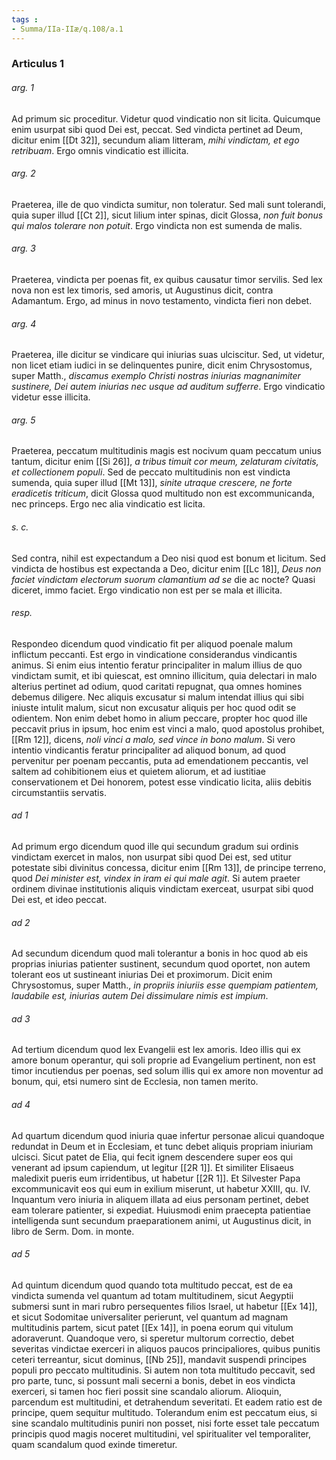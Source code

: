 ```yaml
---
tags : 
- Summa/IIa-IIæ/q.108/a.1
---
```


### Articulus 1

###### arg. 1
Ad primum sic proceditur. Videtur quod vindicatio non sit licita. Quicumque enim usurpat sibi quod Dei est, peccat. Sed vindicta pertinet ad Deum, dicitur enim [[Dt 32]], secundum aliam litteram, *mihi vindictam, et ego retribuam*. Ergo omnis vindicatio est illicita.

###### arg. 2
Praeterea, ille de quo vindicta sumitur, non toleratur. Sed mali sunt tolerandi, quia super illud [[Ct 2]], sicut lilium inter spinas, dicit Glossa, *non fuit bonus qui malos tolerare non potuit*. Ergo vindicta non est sumenda de malis.

###### arg. 3
Praeterea, vindicta per poenas fit, ex quibus causatur timor servilis. Sed lex nova non est lex timoris, sed amoris, ut Augustinus dicit, contra Adamantum. Ergo, ad minus in novo testamento, vindicta fieri non debet.

###### arg. 4
Praeterea, ille dicitur se vindicare qui iniurias suas ulciscitur. Sed, ut videtur, non licet etiam iudici in se delinquentes punire, dicit enim Chrysostomus, super Matth., *discamus exemplo Christi nostras iniurias magnanimiter sustinere, Dei autem iniurias nec usque ad auditum sufferre*. Ergo vindicatio videtur esse illicita.

###### arg. 5
Praeterea, peccatum multitudinis magis est nocivum quam peccatum unius tantum, dicitur enim [[Si 26]], *a tribus timuit cor meum, zelaturam civitatis, et collectionem populi*. Sed de peccato multitudinis non est vindicta sumenda, quia super illud [[Mt 13]], *sinite utraque crescere, ne forte eradicetis triticum*, dicit Glossa quod multitudo non est excommunicanda, nec princeps. Ergo nec alia vindicatio est licita.

###### s. c.
Sed contra, nihil est expectandum a Deo nisi quod est bonum et licitum. Sed vindicta de hostibus est expectanda a Deo, dicitur enim [[Lc 18]], *Deus non faciet vindictam electorum suorum clamantium ad se* die ac nocte? Quasi diceret, immo faciet. Ergo vindicatio non est per se mala et illicita.

###### resp.
Respondeo dicendum quod vindicatio fit per aliquod poenale malum inflictum peccanti. Est ergo in vindicatione considerandus vindicantis animus. Si enim eius intentio feratur principaliter in malum illius de quo vindictam sumit, et ibi quiescat, est omnino illicitum, quia delectari in malo alterius pertinet ad odium, quod caritati repugnat, qua omnes homines debemus diligere. Nec aliquis excusatur si malum intendat illius qui sibi iniuste intulit malum, sicut non excusatur aliquis per hoc quod odit se odientem. Non enim debet homo in alium peccare, propter hoc quod ille peccavit prius in ipsum, hoc enim est vinci a malo, quod apostolus prohibet, [[Rm 12]], dicens, *noli vinci a malo, sed vince in bono malum*. Si vero intentio vindicantis feratur principaliter ad aliquod bonum, ad quod pervenitur per poenam peccantis, puta ad emendationem peccantis, vel saltem ad cohibitionem eius et quietem aliorum, et ad iustitiae conservationem et Dei honorem, potest esse vindicatio licita, aliis debitis circumstantiis servatis.

###### ad 1
Ad primum ergo dicendum quod ille qui secundum gradum sui ordinis vindictam exercet in malos, non usurpat sibi quod Dei est, sed utitur potestate sibi divinitus concessa, dicitur enim [[Rm 13]], de principe terreno, quod *Dei minister est, vindex in iram ei qui male agit*. Si autem praeter ordinem divinae institutionis aliquis vindictam exerceat, usurpat sibi quod Dei est, et ideo peccat.

###### ad 2
Ad secundum dicendum quod mali tolerantur a bonis in hoc quod ab eis proprias iniurias patienter sustinent, secundum quod oportet, non autem tolerant eos ut sustineant iniurias Dei et proximorum. Dicit enim Chrysostomus, super Matth., *in propriis iniuriis esse quempiam patientem, laudabile est, iniurias autem Dei dissimulare nimis est impium*.

###### ad 3
Ad tertium dicendum quod lex Evangelii est lex amoris. Ideo illis qui ex amore bonum operantur, qui soli proprie ad Evangelium pertinent, non est timor incutiendus per poenas, sed solum illis qui ex amore non moventur ad bonum, qui, etsi numero sint de Ecclesia, non tamen merito.

###### ad 4
Ad quartum dicendum quod iniuria quae infertur personae alicui quandoque redundat in Deum et in Ecclesiam, et tunc debet aliquis propriam iniuriam ulcisci. Sicut patet de Elia, qui fecit ignem descendere super eos qui venerant ad ipsum capiendum, ut legitur [[2R 1]]. Et similiter Elisaeus maledixit pueris eum irridentibus, ut habetur [[2R 1]]. Et Silvester Papa excommunicavit eos qui eum in exilium miserunt, ut habetur XXIII, qu. IV. Inquantum vero iniuria in aliquem illata ad eius personam pertinet, debet eam tolerare patienter, si expediat. Huiusmodi enim praecepta patientiae intelligenda sunt secundum praeparationem animi, ut Augustinus dicit, in libro de Serm. Dom. in monte.

###### ad 5
Ad quintum dicendum quod quando tota multitudo peccat, est de ea vindicta sumenda vel quantum ad totam multitudinem, sicut Aegyptii submersi sunt in mari rubro persequentes filios Israel, ut habetur [[Ex 14]], et sicut Sodomitae universaliter perierunt, vel quantum ad magnam multitudinis partem, sicut patet [[Ex 14]], in poena eorum qui vitulum adoraverunt. Quandoque vero, si speretur multorum correctio, debet severitas vindictae exerceri in aliquos paucos principaliores, quibus punitis ceteri terreantur, sicut dominus, [[Nb 25]], mandavit suspendi principes populi pro peccato multitudinis. Si autem non tota multitudo peccavit, sed pro parte, tunc, si possunt mali secerni a bonis, debet in eos vindicta exerceri, si tamen hoc fieri possit sine scandalo aliorum. Alioquin, parcendum est multitudini, et detrahendum severitati. Et eadem ratio est de principe, quem sequitur multitudo. Tolerandum enim est peccatum eius, si sine scandalo multitudinis puniri non posset, nisi forte esset tale peccatum principis quod magis noceret multitudini, vel spiritualiter vel temporaliter, quam scandalum quod exinde timeretur.

